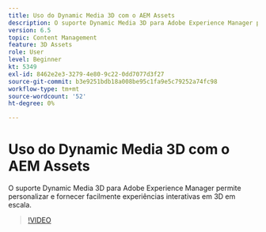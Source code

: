 ```yaml
---
title: Uso do Dynamic Media 3D com o AEM Assets
description: O suporte Dynamic Media 3D para Adobe Experience Manager permite personalizar e fornecer facilmente experiências interativas em 3D em escala
version: 6.5
topic: Content Management
feature: 3D Assets
role: User
level: Beginner
kt: 5349
exl-id: 8462e2e3-3279-4e80-9c22-0dd7077d3f27
source-git-commit: b3e9251bdb18a008be95c1fa9e5c79252a74fc98
workflow-type: tm+mt
source-wordcount: '52'
ht-degree: 0%

---
```


# Uso do Dynamic Media 3D com o AEM Assets

O suporte Dynamic Media 3D para Adobe Experience Manager permite personalizar e fornecer facilmente experiências interativas em 3D em escala.

>[!VIDEO](https://video.tv.adobe.com/v/35156?quality=12&learn=on)
